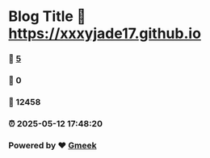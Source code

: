 # Blog Title :link: https://xxxyjade17.github.io 
### :page_facing_up: [5](https://xxxyjade17.github.io/tag.html) 
### :speech_balloon: 0 
### :hibiscus: 12458 
### :alarm_clock: 2025-05-12 17:48:20 
### Powered by :heart: [Gmeek](https://github.com/Meekdai/Gmeek)
